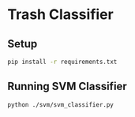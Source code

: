 # Trash Classifier

## Setup

```bash
pip install -r requirements.txt
```

## Running SVM Classifier

```bash
python ./svm/svm_classifier.py
```
